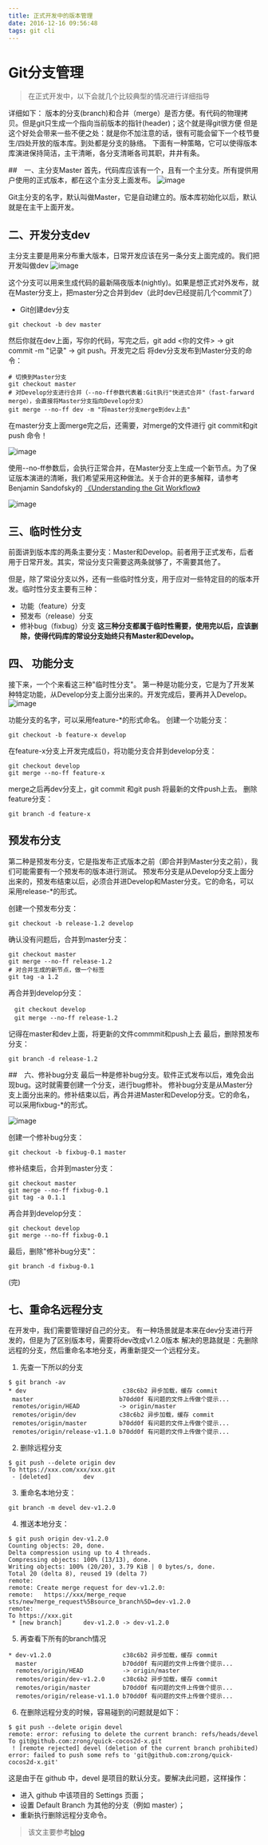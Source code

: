 ```yaml
---
title: 正式开发中的版本管理
date: 2016-12-16 09:56:48
tags: git cli
---
```

# Git分支管理
> 在正式开发中，以下会就几个比较典型的情况进行详细指导

详细如下：
版本的分支(branch)和合并（merge）是否方便。有代码的物理拷贝。但是git只生成一个指向当前版本的指针(header)；这个就是得git很方便
但是这个好处会带来一些不便之处：就是你不加注意的话，很有可能会留下一个枝节曼生/四处开放的版本库。到处都是分支的脉络。
下面有一种策略，它可以使得版本库演进保持简洁，主干清晰，各分支清晰各司其职，井井有条。

<!-- more -->

##　一、主分支Master
首先，代码库应该有一个，且有一个主分支。所有提供用户使用的正式版本，都在这个主分支上面发布。
![image](https://github.com/guimeisang/git/blob/master/img/bg1.png)

Git主分支的名字，默认叫做Master，它是自动建立的。版本库初始化以后，默认就是在主干上面开发。

## 二、开发分支dev
主分支主要是用来分布重大版本，日常开发应该在另一条分支上面完成的。我们把开发叫做dev
![image](https://github.com/guimeisang/git/blob/master/img/bg2.png)

这个分支可以用来生成代码的最新隔夜版本(nightly)。如果是想正式对外发布，就在Master分支上，把master分之合并到dev（此时dev已经提前几个commit了）
- Git创建dev分支
```
git checkout -b dev master
```
然后你就在dev上面，写你的代码，写完之后，git add <你的文件> → git commit -m "记录" → git push。开发完之后
将dev分支发布到Master分支的命令：
```
# 切换到Master分支
git checkout master
# 对Develop分支进行合并（--no-ff参数代表着:Git执行"快进式合并"（fast-farward merge），会直接将Master分支指向Develop分支）
git merge --no-ff dev -m "将master分支merge到dev上去"
```
在master分支上面merge完之后，还需要，对merge的文件进行 git commit和git push 命令！

 ![image](https://github.com/guimeisang/git/blob/master/img/bg3.png)

 使用--no-ff参数后，会执行正常合并，在Master分支上生成一个新节点。为了保证版本演进的清晰，我们希望采用这种做法。关于合并的更多解释，请参考Benjamin Sandofsky的
 [《Understanding the Git Workflow》](http://sandofsky.com/blog/git-workflow.html)

  ![image](https://github.com/guimeisang/git/blob/master/img/bg4.png)

## 三、临时性分支

前面讲到版本库的两条主要分支：Master和Develop。前者用于正式发布，后者用于日常开发。其实，常设分支只需要这两条就够了，不需要其他了。

但是，除了常设分支以外，还有一些临时性分支，用于应对一些特定目的的版本开发。临时性分支主要有三种：
- 功能（feature）分支
- 预发布（release）分支
- 修补bug（fixbug）分支
**这三种分支都属于临时性需要，使用完以后，应该删除，使得代码库的常设分支始终只有Master和Develop。**

## 四、 功能分支

接下来，一个个来看这三种"临时性分支"。
第一种是功能分支，它是为了开发某种特定功能，从Develop分支上面分出来的。开发完成后，要再并入Develop。
 ![image](https://github.com/guimeisang/git/blob/master/img/bg5.png)

功能分支的名字，可以采用feature-*的形式命名。
创建一个功能分支：
```
git checkout -b feature-x develop
```
在feature-x分支上开发完成后()，将功能分支合并到develop分支：
```
git checkout develop
git merge --no-ff feature-x
```
merge之后再dev分支上，git commit 和git push 将最新的文件push上去。
删除feature分支：
```
git branch -d feature-x
```

## 预发布分支
第二种是预发布分支，它是指发布正式版本之前（即合并到Master分支之前），我们可能需要有一个预发布的版本进行测试。
预发布分支是从Develop分支上面分出来的，预发布结束以后，必须合并进Develop和Master分支。它的命名，可以采用release-*的形式。

创建一个预发布分支：
```
git checkout -b release-1.2 develop
```

确认没有问题后，合并到master分支：
```
git checkout master
git merge --no-ff release-1.2
# 对合并生成的新节点，做一个标签
git tag -a 1.2
```


再合并到develop分支：
```
　git checkout develop
　git merge --no-ff release-1.2
```
记得在master和dev上面，将更新的文件commmit和push上去
最后，删除预发布分支：
```
git branch -d release-1.2
```
##　六、修补bug分支
最后一种是修补bug分支。软件正式发布以后，难免会出现bug。这时就需要创建一个分支，进行bug修补。
修补bug分支是从Master分支上面分出来的。修补结束以后，再合并进Master和Develop分支。它的命名，可以采用fixbug-*的形式。

 ![image](https://github.com/guimeisang/git/blob/master/img/bg6.png)

 创建一个修补bug分支：
 ```
 git checkout -b fixbug-0.1 master
 ```
 修补结束后，合并到master分支：
 ```
 git checkout master
 git merge --no-ff fixbug-0.1
 git tag -a 0.1.1
 ```
 再合并到develop分支：
 ```
 git checkout develop
 git merge --no-ff fixbug-0.1
 ```
 最后，删除"修补bug分支"：
 ```
 git branch -d fixbug-0.1
 ```

 (完)

 ## 七、重命名远程分支

 在开发中，我们需要管理好自己的分支。
 有一种场景就是本来在dev分支进行开发的，但是为了区别版本号，需要将dev改成v1.2.0版本
 解决的思路就是：先删除远程的分支，然后重命名本地分支，再重新提交一个远程分支。

 1. 先查一下所以的分支
 ```
$ git branch -av
* dev                           c38c6b2 异步加载，缓存 commit
  master                        b70dd0f 有问题的文件上传做个提示...
  remotes/origin/HEAD           -> origin/master
  remotes/origin/dev            c38c6b2 异步加载，缓存 commit
  remotes/origin/master         b70dd0f 有问题的文件上传做个提示...
  remotes/origin/release-v1.1.0 b70dd0f 有问题的文件上传做个提示...
 ```

2. 删除远程分支
```
$ git push --delete origin dev
To https://xxx.com/xxx/xxx.git
 - [deleted]         dev
```

3. 重命名本地分支：
```
git branch -m devel dev-v1.2.0
```

4. 推送本地分支：
```
$ git push origin dev-v1.2.0
Counting objects: 20, done.
Delta compression using up to 4 threads.
Compressing objects: 100% (13/13), done.
Writing objects: 100% (20/20), 3.79 KiB | 0 bytes/s, done.
Total 20 (delta 8), reused 19 (delta 7)
remote:
remote: Create merge request for dev-v1.2.0:
remote:   https://xxx/merge_reque
sts/new?merge_request%5Bsource_branch%5D=dev-v1.2.0
remote:
To https://xxx.git
 * [new branch]      dev-v1.2.0 -> dev-v1.2.0
```

5. 再查看下所有的branch情况
```
* dev-v1.2.0                    c38c6b2 异步加载，缓存 commit
  master                        b70dd0f 有问题的文件上传做个提示...
  remotes/origin/HEAD           -> origin/master
  remotes/origin/dev-v1.2.0     c38c6b2 异步加载，缓存 commit
  remotes/origin/master         b70dd0f 有问题的文件上传做个提示...
  remotes/origin/release-v1.1.0 b70dd0f 有问题的文件上传做个提示...
```

6. 在删除远程分支的时候，容易碰到的问题就是如下：
```
$ git push --delete origin devel
remote: error: refusing to delete the current branch: refs/heads/devel
To git@github.com:zrong/quick-cocos2d-x.git
 ! [remote rejected] devel (deletion of the current branch prohibited)
error: failed to push some refs to 'git@github.com:zrong/quick-cocos2d-x.git'
```
这是由于在 github 中，devel 是项目的默认分支。要解决此问题，这样操作：
- 进入 github 中该项目的 Settings 页面；
- 设置 Default Branch 为其他的分支（例如 master）；
- 重新执行删除远程分支命令。






> 该文主要参考[blog](http://www.ruanyifeng.com/blog/2012/07/git.html)

